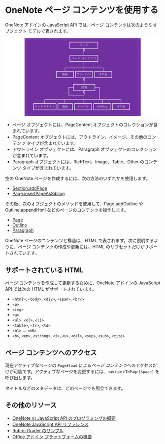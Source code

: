 # <a name="work-with-onenote-page-content"></a>OneNote ページ コンテンツを使用する 

OneNote アドインの JavaScript API では、ページ コンテンツは次のようなオブジェクト モデルで表されます。

  ![OneNote ページのオブジェクト モデル図](../images/OneNoteOM-page.png)

- ページ オブジェクトには、PageContent オブジェクトのコレクションが含まれています。
- PageContent オブジェクトには、アウトライン、イメージ、その他のコンテンツ タイプが含まれています。
- アウトライン オブジェクトには、Paragraph オブジェクトのコレクションが含まれています。
- Paragraph オブジェクトには、RichText、Image、Table、Other のコンテンツ タイプが含まれています。

空の OneNote ページを作成するには、次の方法のいずれかを使用します。

- [Section.addPage](../../reference/onenote/section.md#addpagetitle-string)
- [Page.insertPageAsSibling](../../reference/onenote/page.md#insertpageassiblinglocation-string-title-string)

その後、次のオブジェクトのメソッドを使用して、Page.addOutline や Outline.appendHtml などのページのコンテンツを操作します。 

- [Page](../../reference/onenote/page.md)
- [Outline](../../reference/onenote/outline.md)
- [Paragraph](../../reference/onenote/paragraph.md)

OneNote ページのコンテンツと構造は、HTML で表されます。次に説明するように、ページ コンテンツの作成や更新には、HTML のサブセットだけがサポートされています。

## <a name="supported-html"></a>サポートされている HTML

ページ コンテンツを作成して更新するために、OneNote アドインの JavaScript API では次の HTML がサポートされています。

- `<html>`, `<body>`, `<div>`, `<span>`, `<br/>` 
- `<p>`
- `<img>`
- `<a>`
- `<ul>`, `<ol>`, `<li>` 
- `<table>`, `<tr>`, `<td>`
- `<h1>` ... `<h6>`
- `<b>`, `<em>`, `<strong>`, `<i>`, `<u>`, `<del>`, `<sup>`, `<sub>`, `<cite>`

## <a name="accessing-page-contents"></a>ページ コンテンツへのアクセス

現在アクティブなページの `Page#load` による*ページ コンテンツ*へのアクセスだけが可能です。アクティブなページを変更するには、`navigateToPage($page)` を呼び出します。

タイトルなどのメタデータは、どのページでも照会できます。

## <a name="additional-resources"></a>その他のリソース

- [OneNote の JavaScript API のプログラミングの概要](onenote-add-ins-programming-overview.md)
- [OneNote JavaScript API リファレンス](../../reference/onenote/onenote-add-ins-javascript-reference.md)
- [Rubric Grader のサンプル](https://github.com/OfficeDev/OneNote-Add-in-Rubric-Grader)
- [Office アドイン プラットフォームの概要](https://dev.office.com/docs/add-ins/overview/office-add-ins)
